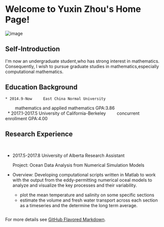 # Welcome to Yuxin Zhou's Home Page!     
   ![image](https://github.com/Yuxin-Zhou/yuxin_zhou.com/raw/master/222.png)  
## Self-Introduction

I'm now an undergraduate student,who has strong interest in mathematics. Consequently, I wish to pursue graduate studies in mathematics,especially computational mathematics.


## Education Background

    * 2014.9-Now     East China Normal University       
          mathematics and applied mathematics   GPA:3.86
<br />
    * 2017.1-2017.5  University of California-Berkeley
          concurrent enrollment                 GPA:4.00

## Research Experience
    
   * 2017.5-2017.8  University of Alberta    Research Assistant
   
     Project: Ocean Data Analysis from Numerical Simulation Models
  * Overview: Developing computational scripts written in Matlab to work with the output from the eddy-permitting numerical oceal models to analyze and visualize the key processes and their variability.

    * plot the mean temperature and salinity on some specific sections
    * estimate the volume and fresh water transport across each section as a timeseries
 and the determine the long term average.








```markdown

```

For more details see [GitHub Flavored Markdown](https://guides.github.com/features/mastering-markdown/).

